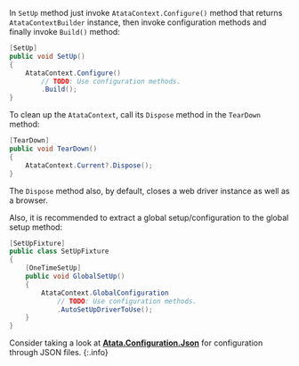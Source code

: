 In `SetUp` method just invoke `AtataContext.Configure()` method that returns `AtataContextBuilder` instance,
then invoke configuration methods and finally invoke `Build()` method:

```cs
[SetUp]
public void SetUp()
{
    AtataContext.Configure()
        // TODO: Use configuration methods.
        .Build();
}
```

To clean up the `AtataContext`, call its `Dispose` method in the `TearDown` method:

```cs
[TearDown]
public void TearDown()
{
    AtataContext.Current?.Dispose();
}
```

The `Dispose` method also, by default, closes a web driver instance as well as a browser.

Also, it is recommended to extract a global setup/configuration to the global setup method:

```cs
[SetUpFixture]
public class SetUpFixture
{
    [OneTimeSetUp]
    public void GlobalSetUp()
    {
        AtataContext.GlobalConfiguration
            // TODO: Use configuration methods.
            .AutoSetUpDriverToUse();
    }
}
```

Consider taking a look at **[Atata.Configuration.Json](https://github.com/atata-framework/atata-configuration-json)**
for configuration through JSON files.
{:.info}